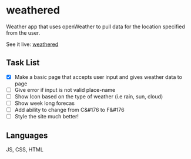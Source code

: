 weathered
=========
Weather app that uses openWeather to pull data for the location specified from the user.

See it live:
[weathered](https://thenuggitman.github.io/weathered/)


Task List
---------
- [X] Make a basic page that accepts user input and gives weather data to page
- [ ] Give error if input is not valid place-name
- [ ] Show Icon based on the type of weather (i.e rain, sun, cloud) 
- [ ] Show week long forecas
- [ ] Add ability to change from C&#176 to F&#176
- [ ] Style the site much better!

Languages
---------
JS, CSS, HTML

